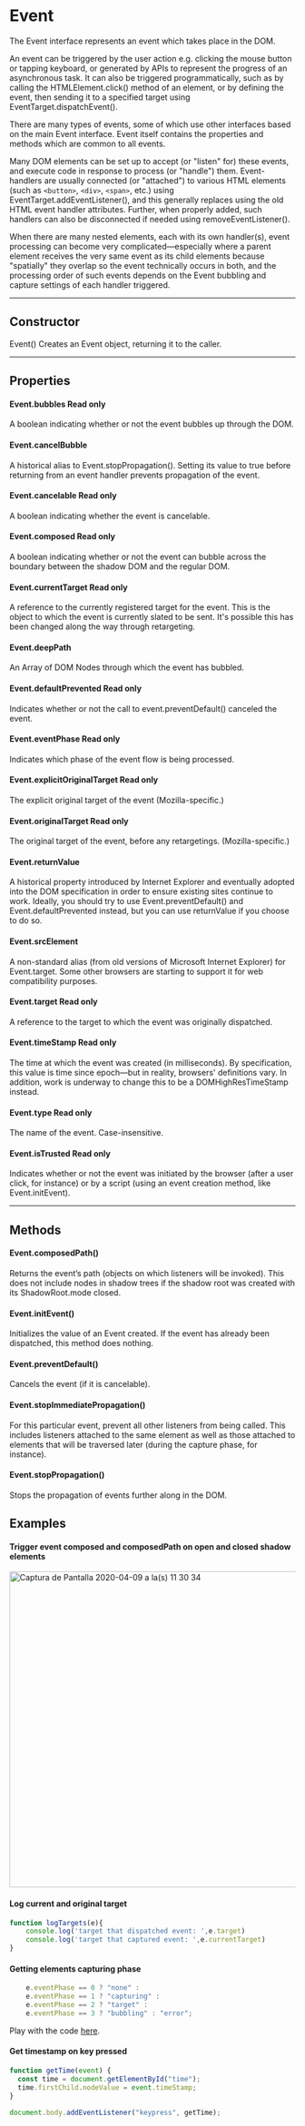 # Event
The Event interface represents an event which takes place in the DOM.

An event can be triggered by the user action e.g. clicking the mouse button or tapping keyboard, or generated by APIs to represent the progress of an asynchronous task. It can also be triggered programmatically, such as by calling the HTMLElement.click() method of an element, or by defining the event, then sending it to a specified target using EventTarget.dispatchEvent().

There are many types of events, some of which use other interfaces based on the main Event interface. Event itself contains the properties and methods which are common to all events.

Many DOM elements can be set up to accept (or "listen" for) these events, and execute code in response to process (or "handle") them. Event-handlers are usually connected (or "attached") to various HTML elements (such as ```<button>```, ```<div>```, ```<span>```, etc.) using EventTarget.addEventListener(), and this generally replaces using the old HTML event handler attributes. Further, when properly added, such handlers can also be disconnected if needed using removeEventListener().

When there are many nested elements, each with its own handler(s), event processing can become very complicated—especially where a parent element receives the very same event as its child elements because "spatially" they overlap so the event technically occurs in both, and the processing order of such events depends on the Event bubbling and capture settings of each handler triggered.

---
## Constructor
Event()
Creates an Event object, returning it to the caller.

---

## Properties

#### Event.bubbles Read only
A boolean indicating whether or not the event bubbles up through the DOM.

#### Event.cancelBubble
A historical alias to Event.stopPropagation(). Setting its value to true before returning from an event handler prevents propagation of the event.

#### Event.cancelable Read only
A boolean indicating whether the event is cancelable.

#### Event.composed Read only
A boolean indicating whether or not the event can bubble across the boundary between the shadow DOM and the regular DOM.

#### Event.currentTarget Read only
A reference to the currently registered target for the event. This is the object to which the event is currently slated to be sent. It's possible this has been changed along the way through retargeting.

#### Event.deepPath 
An Array of DOM Nodes through which the event has bubbled.

#### Event.defaultPrevented Read only
Indicates whether or not the call to event.preventDefault() canceled the event.

#### Event.eventPhase Read only
Indicates which phase of the event flow is being processed.

#### Event.explicitOriginalTarget  Read only
The explicit original target of the event (Mozilla-specific.)

#### Event.originalTarget  Read only
The original target of the event, before any retargetings. (Mozilla-specific.)

#### Event.returnValue
A historical property introduced by Internet Explorer and eventually adopted into the DOM specification in order to ensure existing sites continue to work. Ideally, you should try to use Event.preventDefault() and Event.defaultPrevented instead, but you can use returnValue if you choose to do so.

#### Event.srcElement 
A non-standard alias (from old versions of Microsoft Internet Explorer) for Event.target. Some other browsers are starting to support it for web compatibility purposes.

#### Event.target Read only
A reference to the target to which the event was originally dispatched.

#### Event.timeStamp Read only
The time at which the event was created (in milliseconds). By specification, this value is time since epoch—but in reality, browsers' definitions vary. In addition, work is underway to change this to be a DOMHighResTimeStamp instead.

#### Event.type Read only
The name of the event. Case-insensitive.

#### Event.isTrusted Read only
Indicates whether or not the event was initiated by the browser (after a user click, for instance) or by a script (using an event creation method, like Event.initEvent).

---

## Methods
#### Event.composedPath()
Returns the event’s path (objects on which listeners will be invoked). This does not include nodes in shadow trees if the shadow root was created with its ShadowRoot.mode closed.

#### Event.initEvent() 
Initializes the value of an Event created. If the event has already been dispatched, this method does nothing.

#### Event.preventDefault()
Cancels the event (if it is cancelable).

#### Event.stopImmediatePropagation()
For this particular event, prevent all other listeners from being called. This includes listeners attached to the same element as well as those attached to elements that will be traversed later (during the capture phase, for instance).

#### Event.stopPropagation()
Stops the propagation of events further along in the DOM.

## Examples

#### Trigger event composed and composedPath on open and closed shadow elements

[<img width="557" alt="Captura de Pantalla 2020-04-09 a la(s) 11 30 34" src="https://user-images.githubusercontent.com/20034230/78842977-9cd16980-7a55-11ea-938b-1bdbd583e8e6.png">](https://jsfiddle.net/q6hszL8k/)

#### Log current and original target

```js
function logTargets(e){
	console.log('target that dispatched event: ',e.target)
	console.log('target that captured event: ',e.currentTarget)
}
```

#### Getting elements capturing phase

```js
    e.eventPhase == 0 ? "none" :
    e.eventPhase == 1 ? "capturing" :
    e.eventPhase == 2 ? "target" :
    e.eventPhase == 3 ? "bubbling" : "error";
```

Play with the code [here](https://jsfiddle.net/c2Lafu7d/2/).

#### Get timestamp on key pressed

```js
function getTime(event) {
  const time = document.getElementById("time");
  time.firstChild.nodeValue = event.timeStamp;
}

document.body.addEventListener("keypress", getTime);
```
